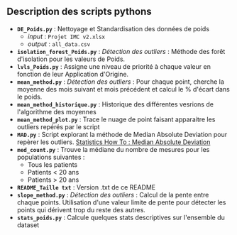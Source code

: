 Description des scripts pythons
------
* **`DE_Poids.py`** : Nettoyage et Standardisation des données de poids
    - *input* : `Projet IMC v2.xlsx`
    - *output* : `all_data.csv`
* **`isolation_forest_Poids.py`** : *Détection des outliers* : Méthode des forêt d'isolation pour les valeurs de Poids.
* **`lvls_Poids.py`** : Assigne une niveau de priorité à chaque valeur en fonction de leur Application d'Origine.
* **`mean_method.py`** : *Détection des outliers* : Pour chaque point, cherche la moyenne des mois suivant et mois précédent et calcul le % d'écart dans le poids.
* **`mean_method_historique.py`** : Historique des différentes vesrions de l'algorithme des moyennes
* **`mean_method_plot.py`** : Trace le nuage de point faisant apparaitre les outliers repérés par le script 
* **`MAD.py`** : Script explorant la méthode de Median Absolute Deviation pour repèrer les outliers. [Statistics How To : Median Absolute Deviation](https://www.statisticshowto.com/median-absolute-deviation/)
* **`med_count.py`** : Trouve la médiane du nombre de mesures pour les populations suivantes :
    - Tous les patients
    - Patients < 20 ans
    - Patients > 20 ans
* **`README_Taille txt`** : Version .txt de ce README
* **`slope_method.py`** : *Détection des outliers* : Calcul de la pente entre chaque points. Utilisation d'une valeur limite de pente pour détecter les points qui dérivent trop du reste des autres.
* **`stats_poids.py`** : Calcule quelques stats descriptives sur l'ensemble du dataset